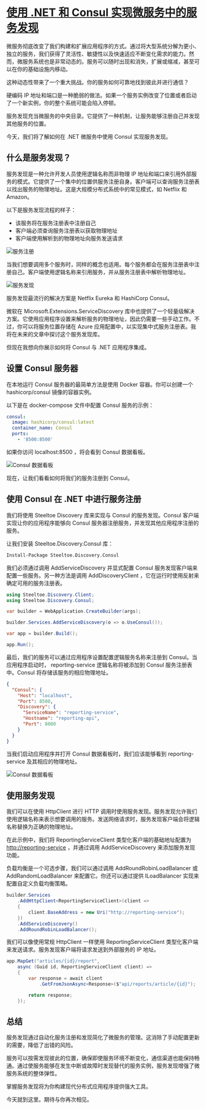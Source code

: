 # [使用 .NET 和 Consul 实现微服务中的服务发现](https://www.milanjovanovic.tech/blog/service-discovery-in-microservices-with-net-and-consul)

微服务彻底改变了我们构建和扩展应用程序的方式。通过将大型系统分解为更小、独立的服务，我们获得了灵活性、敏捷性以及快速适应不断变化需求的能力。然而，微服务系统也是非常动态的。服务可以随时出现和消失，扩展或缩减，甚至可以在你的基础设施内移动。

这种动态性带来了一个重大挑战。你的服务如何可靠地找到彼此并进行通信？

硬编码 IP 地址和端口是一种脆弱的做法。如果一个服务实例改变了位置或者启动了一个新实例，你的整个系统可能会陷入停顿。

服务发现充当微服务的中央目录。它提供了一种机制，让服务能够注册自己并发现其他服务的位置。

今天，我们将了解如何在 .NET 微服务中使用 Consul 实现服务发现。

## 什么是服务发现？

服务发现是一种允许开发人员使用逻辑名称而非物理 IP 地址和端口来引用外部服务的模式。它提供了一个集中的位置供服务注册自身。客户端可以查询服务注册表以找出服务的物理地址。这是大规模分布式系统中的常见模式，如 Netflix 和 Amazon。

以下是服务发现流程的样子：

- 该服务将在服务注册表中注册自己
- 客户端必须查询服务注册表以获取物理地址
- 客户端使用解析到的物理地址向服务发送请求

![服务注册](https://www.milanjovanovic.tech/blogs/mnw_097/service_discovery_flow.png?imwidth=3840)

当我们想要调用多个服务时，同样的概念也适用。每个服务都会在服务注册表中注册自己。客户端使用逻辑名称来引用服务，并从服务注册表中解析物理地址。

![服务发现](https://www.milanjovanovic.tech/blogs/mnw_097/service_discovery_microservices.png?imwidth=3840)

服务发现最流行的解决方案是 Netflix Eureka 和 HashiCorp Consul。

微软在 Microsoft.Extensions.ServiceDiscovery 库中也提供了一个轻量级解决方案。它使用应用程序设置来解析服务的物理地址，因此仍需要一些手动工作。不过，你可以将服务位置存储在 Azure 应用配置中，以实现集中式服务注册表。我将在未来的文章中探讨这个服务发现库。

但现在我想向你展示如何将 Consul 与 .NET 应用程序集成。

## 设置 Consul 服务器

在本地运行 Consul 服务器的最简单方法是使用 Docker 容器。你可以创建一个 hashicorp/consul 镜像的容器实例。

以下是在 docker-compose 文件中配置 Consul 服务的示例：

```yaml
consul:
  image: hashicorp/consul:latest
  container_name: Consul
  ports:
    - '8500:8500'
```

如果你访问 localhost:8500 ，将会看到 Consul 数据看板。

![Consul 数据看板](https://www.milanjovanovic.tech/blogs/mnw_097/consul_dashboard.png?imwidth=3840)

现在，让我们看看如何将我们的服务注册到 Consul。

## 使用 Consul 在 .NET 中进行服务注册

我们将使用 Steeltoe Discovery 库来实现与 Consul 的服务发现。Consul 客户端实现让你的应用程序能够向 Consul 服务器注册服务，并发现其他应用程序注册的服务。

让我们安装 Steeltoe.Discovery.Consul 库：

```bash
Install-Package Steeltoe.Discovery.Consul
```

我们必须通过调用 AddServiceDiscovery 并显式配置 Consul 服务发现客户端来配置一些服务。另一种方法是调用 AddDiscoveryClient ，它在运行时使用反射来确定可用的服务注册表。

```csharp
using Steeltoe.Discovery.Client;
using Steeltoe.Discovery.Consul;

var builder = WebApplication.CreateBuilder(args);

builder.Services.AddServiceDiscovery(o => o.UseConsul());

var app = builder.Build();

app.Run();
```

最后，我们的服务可以通过应用程序设置配置逻辑服务名称来注册到 Consul。当应用程序启动时， reporting-service 逻辑名称将被添加到 Consul 服务注册表中。Consul 将存储该服务的相应物理地址。

```json
{
  "Consul": {
    "Host": "localhost",
    "Port": 8500,
    "Discovery": {
      "ServiceName": "reporting-service",
      "Hostname": "reporting-api",
      "Port": 8080
    }
  }
}
```

当我们启动应用程序并打开 Consul 数据看板时，我们应该能够看到 reporting-service 及其相应的物理地址。

![Consul 数据看板](https://www.milanjovanovic.tech/blogs/mnw_097/consul_dashboard_with_service.png?imwidth=3840)

## 使用服务发现

我们可以在使用 HttpClient 进行 HTTP 调用时使用服务发现。服务发现允许我们使用逻辑名称来表示想要调用的服务。发送网络请求时，服务发现客户端会将逻辑名称替换为正确的物理地址。

在此示例中，我们将 ReportingServiceClient 类型化客户端的基础地址配置为 <http://reporting-service> ，并通过调用 AddServiceDiscovery 来添加服务发现功能。

负载均衡是一个可选步骤，我们可以通过调用 AddRoundRobinLoadBalancer 或 AddRandomLoadBalancer 来配置它。你还可以通过提供 ILoadBalancer 实现来配置自定义负载均衡策略。

```csharp
builder.Services
    .AddHttpClient<ReportingServiceClient>(client =>
    {
        client.BaseAddress = new Uri("http://reporting-service");
    })
    .AddServiceDiscovery()
    .AddRoundRobinLoadBalancer();
```

我们可以像使用常规 HttpClient 一样使用 ReportingServiceClient 类型化客户端来发送请求。服务发现客户端将请求发送到外部服务的 IP 地址。

```csharp
app.MapGet("articles/{id}/report",
    async (Guid id, ReportingServiceClient client) =>
    {
        var response = await client
            .GetFromJsonAsync<Response>($"api/reports/article/{id}");

        return response;
    });
```

## 总结

服务发现通过自动化服务注册和发现简化了微服务的管理。这消除了手动配置更新的需要，降低了出错的风险。

服务可以按需发现彼此的位置，确保即使服务环境不断变化，通信渠道也能保持畅通。通过使服务能够在发生中断或故障时发现替代的服务实例，服务发现增强了微服务系统的整体弹性。

掌握服务发现将为你构建现代分布式应用程序提供强大工具。

今天就到这里。期待与你再次相见。
